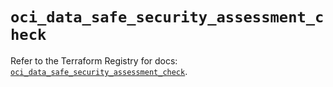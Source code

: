 # `oci_data_safe_security_assessment_check`

Refer to the Terraform Registry for docs: [`oci_data_safe_security_assessment_check`](https://registry.terraform.io/providers/hashicorp/oci/7.19.0/docs/resources/data_safe_security_assessment_check).

